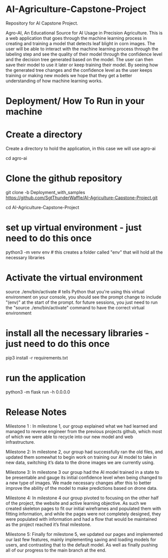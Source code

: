 # AI-Agriculture-Capstone-Project
Repository for AI Capstone Project. 

Agro-AI, An Educational Source for AI Usage in Precision Agriculture. This is a web application that goes through the machine learning process in creating and training a model that detects leaf blight in corn images. The user will be able to interact with the machine learning process through the labeling step and see the quality of their model through the confidence level and the decision tree generated based on the model. The user can then save their model to use it later or keep training their model. By seeing how the generated tree changes and the confidence level as the user keeps training or making new models we hope that they get a better understanding of how machine learning works.

# Deployment/ How To Run in your machine

# Create a directory
Create a directory to hold the application, in this case we will use agro-ai

cd agro-ai

# Clone the github repository
git clone -b Deployment_with_samples https://github.com/SgtThunderWaffle/AI-Agriculture-Capstone-Project.git

cd AI-Agriculture-Capstone-Project

# set up virtual environment - just need to do this once
python3 -m venv env # this creates a folder called "env" that will hold all the necessary libraries

# Activate the virtual environment
source ./env/bin/activate # tells Python that you're using this virtual environment on your console, you should see the prompt change to include "(env)" at the start of the prompt. for future sessions, you just need to run the "source ./env/bin/activate" command to have the correct virtual environment

# install all the necessary libraries - just need to do this once
pip3 install -r requirements.txt

# run the application
python3 -m flask run -h 0.0.0.0


# Release Notes
Milestone 1 :
In milestone 1, our group explained what we had learned and managed to reverse engineer from the previous projects github, which most of which we were able to recycle into our new model and web infrastructure. 

Milestone 2: 
In milestone 2, our group had successfully ran the old files, and updated them somewhat to begin work on training our AI model to take in new data, switching it’s data to the drone images we are currently using. 

Milestone 3:
In milestone 3 our group had the AI model trained in a state to be presentable and gauge its initial confidence level when being changed to a new type of images. We made necessary changes after this to better improve the ability of the model to make predictions based on drone data. 

Milestone 4:
In milestone 4 our group pivoted to focusing on the other half of the project, the website and active learning objective. As such we created skeleton pages to fit our initial wireframes and populated them with fitting information, and while the pages were not completely designed, they were populated with information and had a flow that would be maintained as the project reached it’s final milestone. 

Milestone 5: 
Finally for milestone 5, we updated our pages and implemented our last few features, mainly implementing saving and loading models for users, and contrasting that to the default model. As well as finally pushing all of our progress to the main branch at the end. 